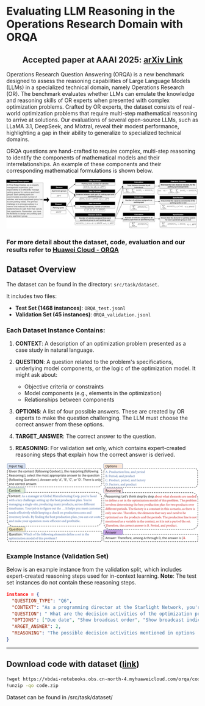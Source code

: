 # Evaluating LLM Reasoning in the Operations Research Domain with ORQA


<h2 align="center"><strong>Accepted paper at AAAI 2025: <a href="https://arxiv.org/abs/2412.17874">arXiv Link</a></strong></h2>
  
Operations Research Question Answering (ORQA) is a new benchmark designed to assess the reasoning capabilities of Large Language Models (LLMs) in a specialized technical domain, namely Operations Research (OR). The benchmark evaluates whether LLMs can emulate the knowledge and reasoning skills of OR experts when presented with complex optimization problems. Crafted by OR experts, the dataset consists of real-world optimization problems that require multi-step mathematical reasoning to arrive at solutions. Our evaluations of several open-source LLMs, such as LLaMA 3.1, DeepSeek, and Mixtral, reveal their modest performance, highlighting a gap in their ability to generalize to specialized technical domains.


ORQA questions are hand-crafted to require complex, multi-step reasoning to identify the components of mathematical models and their interrelationships. An example of these components and their corresponding mathematical formulations is shown below.

<p align="center">
  <img src="img/ORQA-Fig2.png" width="1000" />
</p>

### For more detail about the dataset, code, evaluation and our results refer to [Huawei Cloud - ORQA](https://developer.huaweicloud.com/develop/aigallery/notebook/detail?id=6b98c56e-913b-47ef-8d9f-3266c8aec06a)


## Dataset Overview

The dataset can be found in the directory: `src/task/dataset`.

It includes two files:

- **Test Set (1468 instances)**: `ORQA_test.jsonl`
- **Validation Set (45 instances)**: `ORQA_validation.jsonl`

### Each Dataset Instance Contains:

1. **CONTEXT**: A description of an optimization problem presented as a case study in natural language.

2. **QUESTION**: A question related to the problem's specifications, underlying model components, or the logic of the optimization model. It might ask about:
   - Objective criteria or constraints
   - Model components (e.g., elements in the optimization)
   - Relationships between components

3. **OPTIONS**: A list of four possible answers. These are created by OR experts to make the question challenging. The LLM must choose the correct answer from these options.

4. **TARGET_ANSWER**: The correct answer to the question.

5. **REASONING**: For validation set only, which contains expert-created reasoning steps that explain how the correct answer is derived.

<p align="center">
  <img src="img/data_breakdown.PNG" width="1000" />
</p>

### Example Instance (Validation Set)

Below is an example instance from the validation split, which includes expert-created reasoning steps used for in-context learning. **Note**: The test set instances do not contain these reasoning steps.

```json
instance = {
  "QUESTION_TYPE": "Q6", 
  "CONTEXT": "As a programming director at the Starlight Network, you're tasked with creating a lineup for the prime-time broadcasting...",
  "QUESTION": " What are the decision activities of the optimization problem?",
  "OPTIONS": ["Due date", "Show broadcast order", "Show broadcast indicator", "Processing time"], 
  "ARGET_ANSWER": 2, 
  "REASONING": "The possible decision activities mentioned in options ..."
}
```
---

## Download code with dataset ([link](https://vbdai-notebooks.obs.cn-north-4.myhuaweicloud.com/orqa/code.zip))

```bash
!wget https://vbdai-notebooks.obs.cn-north-4.myhuaweicloud.com/orqa/code.zip
!unzip -qo code.zip
```
Dataset can be found in /src/task/dataset/
